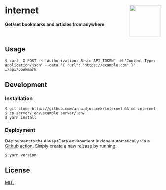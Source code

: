 # internet <img src="https://emojipedia-us.s3.dualstack.us-west-1.amazonaws.com/thumbs/240/apple/285/house_1f3e0.png" width="100" align="right">
**Get/set bookmarks and articles from anywhere**

<br>

## Usage

```console
$ curl -X POST -H 'Authorization: Basic API_TOKEN' -H 'Content-Type: application/json' --data '{ "url": "https://example.com" }' …/api/bookmark
```

## Development

### Installation

```console
$ git clone https://github.com/arnaudjuracek/internet && cd internet
$ cp server/.env.example server/.env
$ yarn install
```

### Deployment
Deployment to the AlwaysData environment is done automatically via a [Github action](.github/workflows/deploy-alwaysdata.yml). Simply create a new release by running:

```console
$ yarn version
```

## License

[MIT.](https://tldrlegal.com/license/mit-license)

